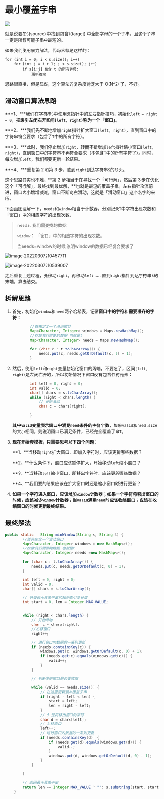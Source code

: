 

# 最小覆盖字串

![](.images/下载-1646658125277.png)

就是说要在`S`(source) 中找到包含`T`(target) 中全部字母的一个子串，且这个子串一定是所有可能子串中最短的。

如果我们使用暴力解法，代码大概是这样的：

```
for (int i = 0; i < s.size(); i++)
    for (int j = i + 1; j < s.size(); j++)
        if s[i:j] 包含 t 的所有字母:
            更新答案
```

思路很直接，但是显然，这个算法的复杂度肯定大于 O(N^2) 了，不好。



## 滑动窗口算法思路

***1、***我们在字符串`S`中使用双指针中的左右指针技巧，初始化`left = right = 0`，**把索引左闭右开区间`[left, right)`称为一个「窗口」**。

***2、***我们先不断地增加`right`指针扩大窗口`[left, right)`，直到窗口中的字符串符合要求（包含了`T`中的所有字符）。

***3、***此时，我们停止增加`right`，转而不断增加`left`指针缩小窗口`[left, right)`，直到窗口中的字符串不再符合要求（不包含`T`中的所有字符了）。同时，每次增加`left`，我们都要更新一轮结果。

***4、***重复第 2 和第 3 步，直到`right`到达字符串`S`的尽头。

这个思路其实也不难，**第 2 步相当于在寻找一个「可行解」，然后第 3 步在优化这个「可行解」，最终找到最优解，**也就是最短的覆盖子串。左右指针轮流前进，窗口大小增增减减，窗口不断向右滑动，这就是「滑动窗口」这个名字的来历。

下面画图理解一下，`needs`和`window`相当于计数器，分别记录`T`中字符出现次数和「窗口」中的相应字符的出现次数。

> needs: 我们需要找的数据
>
> `window`： 「窗口」中的相应字符的出现次数。
>
> 当needs=window的时候 说明window的数据已经复合要求了



![image-20220307210457711](.images/image-20220307210457711.png)

![image-20220307210539007](.images/image-20220307210539007.png)



之后重复上述过程，先移动`right`，再移动`left`…… 直到`right`指针到达字符串`S`的末端，算法结束。



## 拆解思路

1. 首先，初始化`window`和`need`两个哈希表，记录**窗口中的字符**和**需要凑齐的字符：**

   ```java
           //首先定义一个滑动窗口
           Map<Character, Integer> windows = Maps.newHashMap();
           //存放我们需要的数据 也就是t
           Map<Character, Integer> needs = Maps.newHashMap();
   
           for (char c : t.toCharArray()) {
               needs.put(c, needs.getOrDefault(c, 0) + 1);
           }
   ```

2. 然后，使用`left`和`right`变量初始化窗口的两端，不要忘了，区间`[left, right)`是左闭右开的，所以初始情况下窗口没有包含任何元素：

   ```java
           int left = 0, right = 0;
           int valid = 0;
           char[] chars = s.toCharArray();
           while (right < chars.length) {
               // 开始滑动
               char c = chars[right];
   
           }
   ```

   **其中`valid`变量表示窗口中满足`need`条件的字符个数**，如果`valid`和`need.size`的大小相同，则说明窗口已满足条件，已经完全覆盖了串`T`。

3. **现在开始套模板，只需要思考以下四个问题**：

   **1、**当移动`right`扩大窗口，即加入字符时，应该更新哪些数据？

   **2、**什么条件下，窗口应该暂停扩大，开始移动`left`缩小窗口？

   **3、**当移动`left`缩小窗口，即移出字符时，应该更新哪些数据？

   **4、**我们要的结果应该在扩大窗口时还是缩小窗口时进行更新？

4. **如果一个字符进入窗口，应该增加`window`计数器；如果一个字符将移出窗口的时候，应该减少`window`计数器；当`valid`满足`need`时应该收缩窗口；应该在收缩窗口的时候更新最终结果。**

## 最终解法

```java
public static   String minWindow(String s, String t) {
        //首先定义一个滑动窗口
        Map<Character, Integer> windows = new HashMap<>();
        //存放我们需要的数据 也就是t
        Map<Character, Integer> needs =new HashMap<>();

        for (char c : t.toCharArray()) {
            needs.put(c, needs.getOrDefault(c, 0) + 1);
        }

        int left = 0, right = 0;
        int valid = 0;
        char[] chars = s.toCharArray();

        // 记录最小覆盖子串的起始索引及长度
        int start = 0, len = Integer.MAX_VALUE;


        while (right < chars.length) {
            // 开始滑动
            char c = chars[right];
            //右移窗口
            right++;

            // 进行窗口内数据的一系列更新
            if (needs.containsKey(c)) {
                windows.put(c, windows.getOrDefault(c, 0) + 1);
                if (needs.get(c).equals(windows.get(c))) {
                    valid++;
                }
            }

            // 判断左侧窗口是否要收缩

            while (valid == needs.size()) {
                // 在这里更新最小覆盖子串
                if (right - left < len) {
                    start = left;
                    len = right - left;
                }
                // d 是将移出窗口的字符
                char d = chars[left];
                // 左移窗口
                left++;
                // 进行窗口内数据的一系列更新
                if (needs.containsKey(d)) {
                    if (needs.get(d).equals(windows.get(d))) {
                        valid--;
                    }
                    windows.put(d, windows.getOrDefault(d, 0) - 1);
                }
            }

        }

        // 返回最小覆盖子串
        return len == Integer.MAX_VALUE ? "": s.substring(start, start + len);
    }
```

